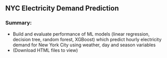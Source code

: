 ## NYC Electricity Demand Prediction
### Summary:
  * Build and evaluate performance of ML models (linear regression, decision tree, random forest, XGBoost) which predict hourly electricity demand for New York City using weather, day and season variables
  * (Download HTML files to view)
